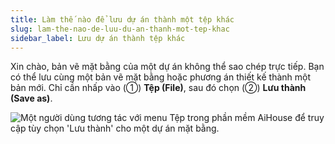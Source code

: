 ```yaml
---
title: Làm thế nào để lưu dự án thành một tệp khác
slug: lam-the-nao-de-luu-du-an-thanh-mot-tep-khac
sidebar_label: Lưu dự án thành tệp khác
---
```


Xin chào, bản vẽ mặt bằng của một dự án không thể sao chép trực tiếp. Bạn có thể lưu cùng một bản vẽ mặt bằng hoặc phương án thiết kế thành một bản mới. Chỉ cần nhấp vào (①) **Tệp (File)**, sau đó chọn (②) **Lưu thành (Save as)**.

![Một người dùng tương tác với menu Tệp trong phần mềm AiHouse để truy cập tùy chọn 'Lưu thành' cho một dự án mặt bằng.](https://storage.googleapis.com/jegavn_kb/images/7468530d-f2c8-402d-a5c9-26d4a5bc662c.png)